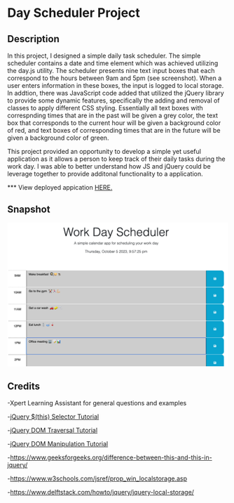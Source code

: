# Day Scheduler Project

## Description

In this project, I designed a simple daily task scheduler. The simple scheduler contains a date and time element which was achieved utilizing the day.js utility. The scheduler presents nine text input boxes that each correspond to the hours between 9am and 5pm (see screenshot). When a user enters information in these boxes, the input is logged to local storage. In addtion, there was JavaScript code added that utilized the jQuery library to provide some dynamic features, specifically the adding and removal of classes to apply different CSS styling. Essentially all text boxes with correspnding times that are in the past will be given a grey color, the text box that corresponds to the current hour will be given a background color of red, and text boxes of corresponding times that are in the future will be given a background color of green.

This project provided an opportunity to develop a simple yet useful application as it allows a person to keep track of their daily tasks during the work day. I was able to better understand how JS and jQuery could be leverage together to provide additonal functionality to a application.

*** View deployed appication [HERE.](https://aaront080.github.io/Day-scheduler-project/) 

## Snapshot

<img src="Day-scheduler.png" width="700px">

## Credits

-Xpert Learning Assistant for general questions and examples

-[jQuery $(this) Selector Tutorial](https://youtu.be/TBVpCKNuPtw?si=egXY8IGIEjmEW45a)

-[jQuery DOM Traversal Tutorial](https://youtu.be/Gq3Aez8sVpM?si=PwxxYNQ6r_lB_rE3)

-[jQuery DOM Manipulation Tutorial](https://youtu.be/nRn2BC0cPfs?si=hIFvc399OwsmrU2g)

-https://www.geeksforgeeks.org/difference-between-this-and-this-in-jquery/

-https://www.w3schools.com/jsref/prop_win_localstorage.asp

-https://www.delftstack.com/howto/jquery/jquery-local-storage/
